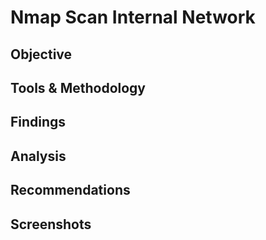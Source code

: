 # Nmap Scan Internal Network

## Objective

## Tools & Methodology

## Findings

## Analysis

## Recommendations

## Screenshots
